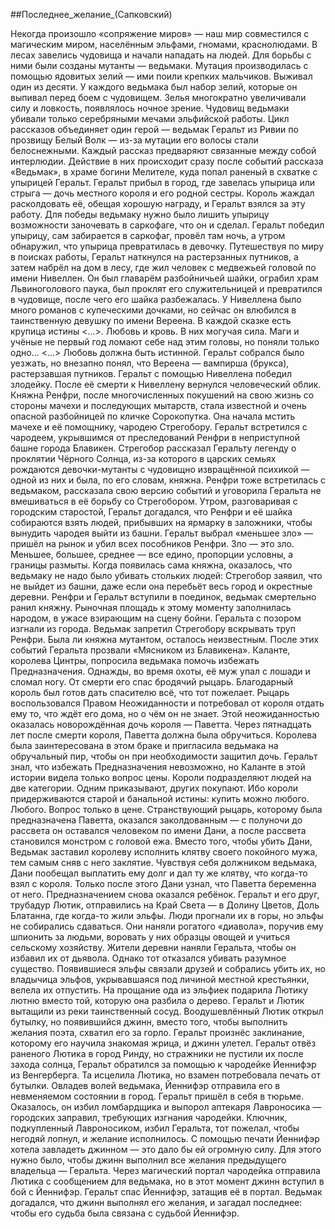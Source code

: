 ##Последнее_желание_(Сапковский)

Некогда произошло «сопряжение миров» — наш мир совместился с магическим миром, населённым эльфами, гномами, краснолюдами. В лесах завелись чудовища и начали нападать на людей. Для борьбы с ними были созданы мутанты — ведьмаки. Мутация производилась с помощью ядовитых зелий — ими поили крепких мальчиков. Выживал один из десяти.
У каждого ведьмака был набор зелий, которые он выпивал перед боем с чудовищем. Зелья многократно увеличивали силу и ловкость, появлялось ночное зрение. Чудовищ ведьмаки убивали только серебряными мечами эльфийской работы.
Цикл рассказов объединяет один герой — ведьмак Геральт из Ривии по прозвищу Белый Волк — из-за мутации его волосы стали белоснежными. Каждый рассказ предваряют связанные между собой интерлюдии. Действие в них происходит сразу после событий рассказа «Ведьмак», в храме богини Мелителе, куда попал раненый в схватке с упырицей Геральт.
Геральт прибыл в город, где завелась упырица или стрыга — дочь местного короля и его родной сестры. Король жаждал расколдовать её, обещая хорошую награду, и Геральт взялся за эту работу.
Для победы ведьмаку нужно было лишить упырицу возможности заночевать в саркофаге, что он и сделал. Геральт победил упырицу, сам забирается в саркофаг, провёл там ночь, а утром обнаружил, что упырица превратилась в девочку.
Путешествуя по миру в поисках работы, Геральт наткнулся на растерзанных путников, а затем набрёл на дом в лесу, где жил человек с медвежьей головой по имени Нивеллен. Он был главарём разбойничьей шайки, ограбил храм Львиноголового паука, был проклят его служительницей и превратился в чудовище, после чего его шайка разбежалась.
У Нивеллена было много романов с купеческими дочками, но сейчас он влюбился в таинственную девушку по имени Вереена.
В каждой сказке есть крупица истины <…>. Любовь и кровь. В них могучая сила. Маги и учёные не первый год ломают себе над этим головы, но поняли только одно… <…> Любовь должна быть истинной.
Геральт собрался было уезжать, но внезапно понял, что Вереена — вампирша (брукса), растерзавшая путников. Геральт с помощью Нивеллена победил злодейку. После её смерти к Нивеллену вернулся человеческий облик.
Княжна Ренфри, после многочисленных покушений на свою жизнь со стороны мачехи и последующих мытарств, стала известной и очень опасной разбойницей по кличке Сорокопутка. Она начала мстить мачехе и её помощнику, чародею Стрегобору.
Геральт встретился с чародеем, укрывшимся от преследований Ренфри в неприступной башне города Блавикен. Стрегобор рассказал Геральту легенду о проклятии Чёрного Солнца, из-за которого в царских семьях рождаются девочки-мутанты с чудовищно извращённой психикой — одной из них и была, по его словам, княжна.
Ренфри тоже встретилась с ведьмаком, рассказала свою версию событий и уговорила Геральта не вмешиваться в её борьбу со Стрегобором. Утром, разговаривая с городским старостой, Геральт догадался, что Ренфри и её шайка собираются взять людей, прибывших на ярмарку в заложники, чтобы вынудить чародея выйти из башни.
Геральт выбрал «меньшее зло» — пришёл на рынок и убил всех пособников Ренфри.
Зло — это зло. Меньшее, большее, среднее — все едино, пропорции условны, а границы размыты.
Когда появилась сама княжна, оказалось, что ведьмаку не надо было убивать стольких людей: Стрегобор заявил, что не выйдет из башни, даже если она перебьёт весь город и окрестные деревни.
Ренфри и Геральт вступили в поединок, ведьмак смертельно ранил княжну. Рыночная площадь к этому моменту заполнилась народом, в ужасе взирающим на сцену бойни. Геральта с позором изгнали из города.
Ведьмак запретил Стрегобору вскрывать труп Ренфри. Была ли княжна мутантом, осталось неизвестным. После этих событий Геральта прозвали «Мясником из Блавикена».
Каланте, королева Цинтры, попросила ведьмака помочь избежать Предназначения. Однажды, во время охоты, её муж упал с лошади и сломал ногу. От смерти его спас бродячий рыцарь.
Благодарный король был готов дать спасителю всё, что тот пожелает. Рыцарь воспользовался Правом Неожиданности и потребовал от короля отдать ему то, что ждёт его дома, но о чём он не знает. Этой неожиданностью оказалась новорождённая дочь короля — Паветта.
Через пятнадцать лет после смерти короля, Паветта должна была обручиться. Королева была заинтересована в этом браке и пригласила ведьмака на обручальный пир, чтобы он при необходимости защитил дочь. Геральт знал, что избежать Предназначения невозможно, но Каланте в этой истории видела только вопрос цены.
Короли подразделяют людей на две категории. Одним приказывают, других покупают. Ибо короли придерживаются старой и банальной истины: купить можно любого. Любого. Вопрос только в цене.
Странствующий рыцарь, которому была предназначена Паветта, оказался заколдованным — с полуночи до рассвета он оставался человеком по имени Дани, а после рассвета становился монстром с головой ежа. Вместо того, чтобы убить Дани, Ведьмак заставил королеву исполнить клятву своего покойного мужа, тем самым сняв с него заклятие.
Чувствуя себя должником ведьмака, Дани пообещал выплатить ему долг и дал ту же клятву, что когда-то взял с короля. Только после этого Дани узнал, что Паветта беременна от него. Предназначением снова оказался ребёнок.
Геральт и его друг, трубадур Лютик, отправились на Край Света — в Долину Цветов, Доль Блатанна, где когда-то жили эльфы. Люди прогнали их в горы, но эльфы не собирались сдаваться. Они наняли рогатого «диавола», поручив ему шпионить за людьми, воровать у них образцы овощей и учиться сельскому хозяйству.
Жители деревни наняли Геральта, чтобы он избавил их от дьявола. Однако тот отказался убивать разумное существо. Появившиеся эльфы связали друзей и собрались убить их, но владычица эльфов, укрывавшаяся под личиной местной крестьянки, велела их отпустить. На прощание ода из эльфиек подарила Лютику лютню вместо той, которую она разбила о дерево.
Геральт и Лютик вытащили из реки таинственный сосуд. Воодушевлённый Лютик открыл бутылку, но появившийся джинн, вместо того, чтобы выполнить желания поэта, схватил его за горло. Геральт произнёс заклинание, которому его научила знакомая жрица, и джинн улетел.
Геральт отвёз раненого Лютика в город Ринду, но стражники не пустили их после захода солнца, Геральт обратился за помощью к чародейке Йеннифэр из Венгерберга. Та исцелила Лютика, но взамен потребовала печать от бутылки.
Овладев волей ведьмака, Йеннифэр отправила его в невменяемом состоянии в город. Геральт пришёл в себя в тюрьме. Оказалось, он избил ломбардщика и выпорол аптекаря Лавроносика — городских заправил, требующих изгнания чародейки. Ключник, подкупленный Лавроносиком, избил Геральта, тот пожелал, чтобы негодяй лопнул, и желание исполнилось.
С помощью печати Йеннифэр хотела завладеть джинном — это дало бы ей огромную силу. Для этого нужно было, чтобы джинн выполнил все желания предыдущего владельца — Геральта.
Через магический портал чародейка отправила Лютика с сообщением для ведьмака, но в этот момент джинн вступил в бой с Йеннифэр. Геральт спас Йеннифэр, затащив её в портал. Ведьмак догадался, что джинн выполнял его желания, и загадал последнее: чтобы его судьба была связана с судьбой Йеннифэр.

